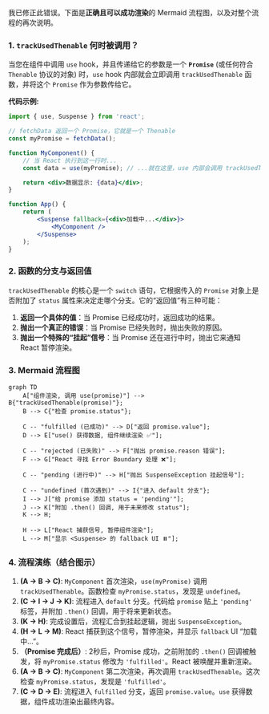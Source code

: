 我已修正此错误。下面是**正确且可以成功渲染**的 Mermaid 流程图，以及对整个流程的再次说明。

### 1\. `trackUsedThenable` 何时被调用？

当您在组件中调用 `use` hook，并且传递给它的参数是一个 **`Promise`** (或任何符合 `Thenable` 协议的对象) 时，`use` hook 内部就会立即调用 `trackUsedThenable` 函数，并将这个 `Promise` 作为参数传给它。

**代码示例:**

```jsx
import { use, Suspense } from 'react';

// fetchData 返回一个 Promise，它就是一个 Thenable
const myPromise = fetchData();

function MyComponent() {
	// 当 React 执行到这一行时...
	const data = use(myPromise); // ...就在这里，use 内部会调用 trackUsedThenable(myPromise)

	return <div>数据显示: {data}</div>;
}

function App() {
	return (
		<Suspense fallback={<div>加载中...</div>}>
			<MyComponent />
		</Suspense>
	);
}
```

### 2\. 函数的分支与返回值

`trackUsedThenable` 的核心是一个 `switch` 语句，它根据传入的 `Promise` 对象上是否附加了 `status` 属性来决定走哪个分支。它的“返回值”有三种可能：

1.  **返回一个具体的值**：当 Promise 已经成功时，返回成功的结果。
2.  **抛出一个真正的错误**：当 Promise 已经失败时，抛出失败的原因。
3.  **抛出一个特殊的“挂起”信号**：当 Promise 还在进行中时，抛出它来通知 React 暂停渲染。

### 3\. Mermaid 流程图

```mermaid
graph TD
    A["组件渲染, 调用 use(promise)"] --> B{"trackUsedThenable(promise)"};
    B --> C{"检查 promise.status"};

    C -- "fulfilled (已成功)" --> D["返回 promise.value"];
    D --> E["use() 获得数据, 组件继续渲染 ✅"];

    C -- "rejected (已失败)" --> F["抛出 promise.reason 错误"];
    F --> G["React 寻找 Error Boundary 处理 ❌"];

    C -- "pending (进行中)" --> H["抛出 SuspenseException 挂起信号"];

    C -- "undefined (首次遇到)" --> I{"进入 default 分支"};
    I --> J["给 promise 添加 status = 'pending'"];
    J --> K["附加 .then() 回调, 用于未来修改 status"];
    K --> H;

    H --> L["React 捕获信号, 暂停组件渲染"];
    L --> M["显示 <Suspense> 的 fallback UI ⏸️"];
```

### 4\. 流程演练（结合图示）

1.  **(A → B → C)**: `MyComponent` 首次渲染，`use(myPromise)` 调用 `trackUsedThenable`。函数检查 `myPromise.status`，发现是 `undefined`。
2.  **(C → I → J → K)**: 流程进入 `default` 分支。代码给 `promise` 贴上 `'pending'` 标签，并附加 `.then()` 回调，用于将来更新状态。
3.  **(K → H)**: 完成设置后，流程汇合到挂起逻辑，抛出 `SuspenseException`。
4.  **(H → L → M)**: React 捕获到这个信号，暂停渲染，并显示 `fallback` UI “加载中...”。
5.  **（Promise 完成后）**: 2秒后，Promise 成功，之前附加的 `.then()` 回调被触发，将 `myPromise.status` 修改为 `'fulfilled'`。React 被唤醒并重新渲染。
6.  **(A → B → C)**: `MyComponent` 第二次渲染，再次调用 `trackUsedThenable`。这次检查 `myPromise.status`，发现是 `'fulfilled'`。
7.  **(C → D → E)**: 流程进入 `fulfilled` 分支，返回 `promise.value`。`use` 获得数据，组件成功渲染出最终内容。
